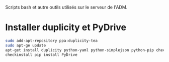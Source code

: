Scripts bash et autre outils utilisés sur le serveur de l'ADM.

# Installer duplicity et PyDrive

```sh
sudo add-apt-repository ppa:duplicity-tea
sudo apt-ge update
apt-get install duplicity python-yaml python-simplejson python-pip checkinstall python-setuptools python-crypto
checkinstall pip install PyDrive
```

